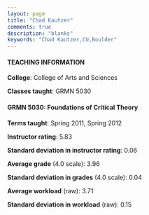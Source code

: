 ```yaml
---
layout: page
title: "Chad Kautzer" 
comments: true
description: "blanks"
keywords: "Chad Kautzer,CU,Boulder"
---
```

<head>
<script src="https://ajax.googleapis.com/ajax/libs/jquery/2.1.3/jquery.min.js"></script>
<script src="https://dl.dropboxusercontent.com/s/pc42nxpaw1ea4o9/highcharts.js?dl=0"></script>
<!-- <script src="../assets/js/highcharts.js"></script> -->
<style type="text/css">@font-face {
	font-family: "Bebas Neue";
	src: url(https://www.filehosting.org/file/details/544349/BebasNeue Regular.otf) format("opentype");
	}
	h1.Bebas { 
		font-family: "Bebas Neue", Verdana, Tahoma;
	}
</style>
</head>
	   
#### TEACHING INFORMATION

**College**: College of Arts and Sciences

**Classes taught**: GRMN 5030

#### GRMN 5030: Foundations of Critical Theory

**Terms taught**: Spring 2011, Spring 2012

**Instructor rating**: 5.83

**Standard deviation in instructor rating**: 0.06

**Average grade** (4.0 scale): 3.96

**Standard deviation in grades** (4.0 scale): 0.04

**Average workload** (raw): 3.71

**Standard deviation in workload** (raw): 0.15

